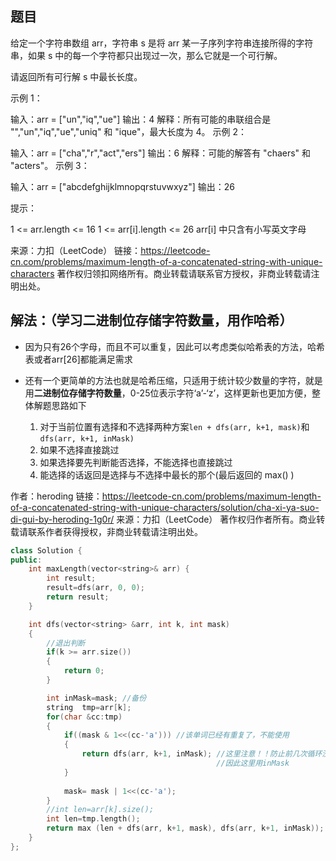 ## 题目

给定一个字符串数组 arr，字符串 s 是将 arr 某一子序列字符串连接所得的字符串，如果 s 中的每一个字符都只出现过一次，那么它就是一个可行解。

请返回所有可行解 s 中最长长度。

 

示例 1：

输入：arr = ["un","iq","ue"]
输出：4
解释：所有可能的串联组合是 "","un","iq","ue","uniq" 和 "ique"，最大长度为 4。
示例 2：

输入：arr = ["cha","r","act","ers"]
输出：6
解释：可能的解答有 "chaers" 和 "acters"。
示例 3：

输入：arr = ["abcdefghijklmnopqrstuvwxyz"]
输出：26


提示：

1 <= arr.length <= 16
1 <= arr[i].length <= 26
arr[i] 中只含有小写英文字母

来源：力扣（LeetCode）
链接：https://leetcode-cn.com/problems/maximum-length-of-a-concatenated-string-with-unique-characters
著作权归领扣网络所有。商业转载请联系官方授权，非商业转载请注明出处。



## 解法：（学习二进制位存储字符数量，用作哈希）

- 因为只有26个字母，而且不可以重复，因此可以考虑类似哈希表的方法，哈希表或者arr[26]都能满足需求
- 还有一个更简单的方法也就是哈希压缩，只适用于统计较少数量的字符，就是用**二进制位存储字符数量**，0-25位表示字符‘a’-‘z’，这样更新也更加方便，整体解题思路如下

  1. 对于当前位置有选择和不选择两种方案```len + dfs(arr, k+1, mask)```和```dfs(arr, k+1, inMask)```
  2. 如果不选择直接跳过
  3. 如果选择要先判断能否选择，不能选择也直接跳过
  4. 能选择的话返回是选择与不选择中最长的那个(最后返回的 max() )



作者：heroding
链接：https://leetcode-cn.com/problems/maximum-length-of-a-concatenated-string-with-unique-characters/solution/cha-xi-ya-suo-di-gui-by-heroding-1g0r/
来源：力扣（LeetCode）
著作权归作者所有。商业转载请联系作者获得授权，非商业转载请注明出处。

```c++
class Solution {
public:
    int maxLength(vector<string>& arr) {
        int result;
        result=dfs(arr, 0, 0);
        return result;
    }

    int dfs(vector<string> &arr, int k, int mask)
    {
        //退出判断
        if(k >= arr.size())
        {
            return 0;
        }

        int inMask=mask; //备份
        string  tmp=arr[k];
        for(char &cc:tmp)
        {
            if((mask & 1<<(cc-'a'))) //该单词已经有重复了，不能使用
            {
                return dfs(arr, k+1, inMask); //这里注意！！防止前几次循环没有找到相同，后面突然找到了相同，但此时mask已经改变了
                							  //因此这里用inMask
            }
            
            mask= mask | 1<<(cc-'a');
        }
        //int len=arr[k].size();
        int len=tmp.length();
        return max (len + dfs(arr, k+1, mask), dfs(arr, k+1, inMask));  //在选择当前k和不选择当前k中选出长度最大的结果返回
    }
};
```

